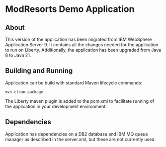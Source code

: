 # ModResorts Demo Application

## About
This version of the application has been migrated from IBM WebSphere Application Server 9. It contains all the changes needed for the application to run on Liberty.
Additionally, the application has been upgraded from Java 8 to Java 21.

## Building and Running
Application can be build with standard Maven lifecycle commands:

```
mvn clean package
```

The Liberty maven plugin is added to the pom.xml to facilitate running of the application in your development environment.

## Dependencies
Application has dependencies on a DB2 database and IBM MQ queue manager as described in the server.xml, but these are not currently used.
